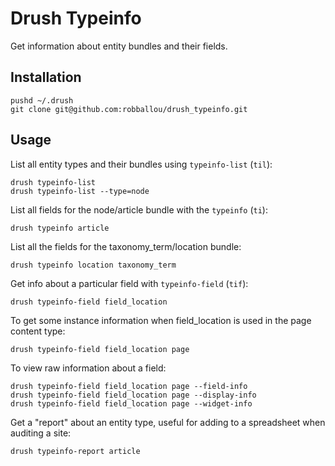 # Drush Typeinfo

Get information about entity bundles and their fields.

## Installation

    pushd ~/.drush
    git clone git@github.com:robballou/drush_typeinfo.git

## Usage

List all entity types and their bundles using `typeinfo-list` (`til`):

    drush typeinfo-list
    drush typeinfo-list --type=node

List all fields for the node/article bundle with the `typeinfo` (`ti`):

    drush typeinfo article

List all the fields for the taxonomy_term/location bundle:

    drush typeinfo location taxonomy_term

Get info about a particular field with `typeinfo-field` (`tif`):

    drush typeinfo-field field_location

To get some instance information when field_location is used in the page content type:

    drush typeinfo-field field_location page

To view raw information about a field:

    drush typeinfo-field field_location page --field-info
    drush typeinfo-field field_location page --display-info
    drush typeinfo-field field_location page --widget-info

Get a "report" about an entity type, useful for adding to a spreadsheet when auditing a site:

    drush typeinfo-report article
